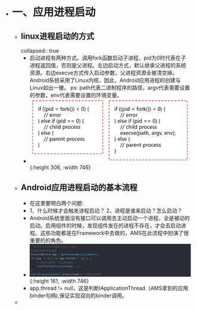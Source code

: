 - # 一、应用进程启动
	- ## linux进程启动的方式
	  collapsed:: true
		- 启动进程有两种方式。调用fork函数启动子进程，pid为0时代表在子进程返回值，否则是父进程。左边启动方式，默认继承父进程的系统资源。右边execve方式传入启动参数，父进程资源全被清空掉。Android系统采用了Linux内核，因此，Android应用进程的创建与Linux如出一辙。
		  ps: path代表二进制程序的路径，argv代表需要设置的参数，env代表需要设置的环境变量。
		- ![image.png](../assets/image_1684413869562_0.png){:height 306, :width 746}
	- ## Android应用进程启动的基本流程
		- 在这里要明白两个问题:
		- 1、什么时候才会触发进程启动？
		  2、进程是谁来启动？怎么启动？
		- Android系统里面没有接口可以调用去主动启动一个进程，全是被动的启动。启用组件的时候，发现组件发在的进程不存在，才会去启动进程。这些功能都是在Framework中去做的，AMS在此流程中扮演了很重要的的角色。
		- ![image.png](../assets/image_1684413896203_0.png){:height 161, :width 746}
		- app.thread != null，这是判断IApplicationThread（AMS拿到的应用binder句柄),保证实现双向的binder调用。
	-